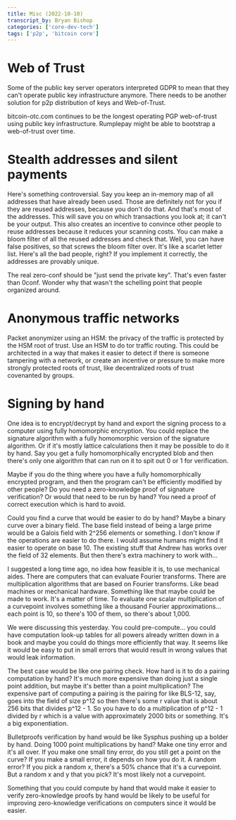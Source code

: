 ```yaml
---
title: Misc (2022-10-10)
transcript_by: Bryan Bishop
categories: ['core-dev-tech']
tags: ['p2p', 'bitcoin core']
---
```


# Web of Trust

Some of the public key server operators interpreted GDPR to mean that they can't operate public key infrastructure anymore. There needs to be another solution for p2p distribution of keys and Web-of-Trust.

bitcoin-otc.com continues to be the longest operating PGP web-of-trust using public key infrastructure. Rumplepay might be able to bootstrap a web-of-trust over time.

# Stealth addresses and silent payments

Here's something controversial. Say you keep an in-memory map of all addresses that have already been used. Those are definitely not for you if they are reused addresses, because you don't do that. And that's most of the addresses. This will save you on which transactions you look at; it can't be your output. This also creates an incentive to convince other people to reuse addresses because it reduces your scanning costs. You can make a bloom filter of all the reused addresses and check that. Well, you can have false positives, so that screws the bloom filter over. It's like a scarlet letter list. Here's all the bad people, right? If you implement it correctly, the addresses are provably unique.

The real zero-conf should be "just send the private key". That's even faster than 0conf. Wonder why that wasn't the schelling point that people organized around.

# Anonymous traffic networks

Packet anonymizer using an HSM: the privacy of the traffic is protected by the HSM root of trust. Use an HSM to do tor traffic routing. This could be architected in a way that makes it easier to detect if there is someone tampering with a network, or create an incentive or pressure to make more strongly protected roots of trust, like decentralized roots of trust covenanted by groups.

# Signing by hand

One idea is to encrypt/decrypt by hand and export the signing process to a computer using fully homomorphic encryption. You could replace the signature algorithm with a fully homomorphic version of the signature algorithm. Or if it's mostly lattice calculations then it may be possible to do it by hand. Say you get a fully homomorphically encrypted blob and then there's only one algorithm that can run on it to spit out 0 or 1 for verification.

Maybe if you do the thing where you have a fully homomorphically encrypted program, and then the program can't be efficiently modified by other people? Do you need a zero-knowledge proof of signature verification? Or would that need to be run by hand? You need a proof of correct execution which is hard to avoid.

Could you find a curve that would be easier to do by hand? Maybe a binary curve over a binary field. The base field instead of being a large prime would be a Galois field with 2^256 elements or something. I don't know if the operations are easier to do there. I would assume humans might find it easier to operate on base 10. The existing stuff that Andrew has works over the field of 32 elements. But then there's extra machinery to work with...

I suggested a long time ago, no idea how feasible it is, to use mechanical aides. There are computers that can evaluate Fourier transforms. There are multiplication algorithms that are based on Fourier transforms. Like bead machines or mechanical hardware. Something like that maybe could be made to work. It's a matter of time. To evaluate one scalar multiplication of a curvepoint involves something like a thousand Fourier approximations... each point is 10, so there's 100 of them, so there's about 1,000.

We were discussing this yesterday. You could pre-compute... you could have computation look-up tables for all powers already written down in a book and maybe you could do things more efficiently that way. It seems like it would be easy to put in small errors that would result in wrong values that would leak information.

The best case would be like one pairing check. How hard is it to do a pairing computation by hand? It's much more expensive than doing just a single point addition, but maybe it's better than a point multiplication? The expensive part of computing a pairing is the pairing for like BLS-12, say, goes into the field of size p^12 so then there's some r value that is about 256 bits that divides p^12 - 1. So you have to do a multiplication of p^12 - 1 divided by r which is a value with approximately 2000 bits or something. It's a big exponentiation.

Bulletproofs verification by hand would be like Sysphus pushing up a bolder by hand. Doing 1000 point multiplications by hand? Make one tiny error and it's all over. If you make one small tiny error, do you still get a point on the curve? If you make a small error, it depends on how you do it. A random error? If you pick a random x, there's a 50% chance that it's a curvepoint. But a random x and y that you pick? It's most likely not a curvepoint.

Something that you could compute by hand that would make it easier to verify zero-knowledge proofs by hand would be likely to be useful for improving zero-knowledge verifications on computers since it would be easier.
